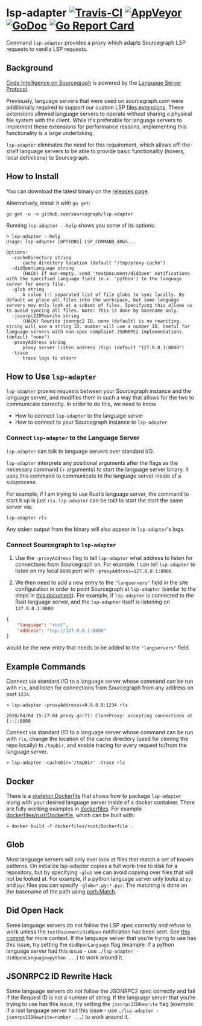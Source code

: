 # lsp-adapter [![Travis-CI](https://travis-ci.org/sourcegraph/lsp-adapter.svg)](https://travis-ci.org/sourcegraph/lsp-adapter) [![AppVeyor](https://ci.appveyor.com/api/projects/status/vfdftcqh0ekb881u/branch/master?svg=true)](https://ci.appveyor.com/project/sourcegraph/lsp-adapter/branch/master) [![GoDoc](https://godoc.org/github.com/sourcegraph/lsp-adapter?status.svg)](http://godoc.org/github.com/sourcegraph/lsp-adapter) [![Go Report Card](https://goreportcard.com/badge/github.com/sourcegraph/lsp-adapter)](https://goreportcard.com/report/github.com/sourcegraph/lsp-adapter)

Command `lsp-adapter` provides a proxy which adapts Sourcegraph LSP requests to
vanilla LSP requests.

## Background

[Code Intelligence on Sourcegraph](https://about.sourcegraph.com/docs/code-intelligence/) is powered by the [Language Server Protocol](https://microsoft.github.io/language-server-protocol/).

Previously, language servers that were used on sourcegraph.com were additionally required to support our
custom LSP [files extensions](https://github.com/sourcegraph/language-server-protocol/blob/master/extension-files.md). These extensions allowed language servers to operate without sharing a physical file system with the client. While it's preferable for language servers to implement these extensions for performance reasons, implementing this functionality is a large undertaking.

`lsp-adapter` eliminates the need for this requirement, which allows off-the-shelf language servers to be able to provide basic functionality (hovers, local definitions) to Sourcegraph.

## How to Install

You can download the latest binary on the [releases page](https://github.com/sourcegraph/lsp-adapter/releases).

Alternatively, install it with `go get`:

```shell
go get -u -v github.com/sourcegraph/lsp-adapter
```

Running `lsp-adapter --help` shows you some of its options:

```shell
> lsp-adapter --help
Usage: lsp-adapter [OPTIONS] LSP_COMMAND_ARGS...

Options:
  -cacheDirectory string
      cache directory location (default "/tmp/proxy-cache")
  -didOpenLanguage string
      (HACK) If non-empty, send 'textDocument/didOpen' notifications with the specified language field (e.x. 'python') to the language server for every file.
  -glob string
      A colon (:) separated list of file globs to sync locally. By default we place all files into the workspace, but some language servers may only look at a subset of files. Specifying this allows us to avoid syncing all files. Note: This is done by basename only.
  -jsonrpc2IDRewrite string
      (HACK) Rewrite jsonrpc2 ID. none (default) is no rewriting. string will use a string ID. number will use a number ID. Useful for language servers with non-spec complaint JSONRPC2 implementations. (default "none")
  -proxyAddress string
      proxy server listen address (tcp) (default "127.0.0.1:8080")
  -trace
      trace logs to stderr
```
## How to Use `lsp-adapter`

`lsp-adapter` proxies requests between your Sourcegraph instance and the language server, and modifies them in such a way that allows for the two to communicate correctly. In order to do this, we need to know

- How to connect `lsp-adapter` to the language server
- How to connect to your Sourcegraph instance to `lsp-adapter`


### Connect `lsp-adapter` to the Language Server

`lsp-adapter` can talk to language servers over standard I/O.

`lsp-adapter` interprets any positional arguments after the flags as the necessary command (+ arguments) to start the language server binary. It uses this command to communicate to the language server inside of a subprocess.

For example, if I am trying to use Rust’s language server, the command to start it up is just `rls`. `lsp-adapter` can be told to start the start the same server via:

```shell
lsp-adapter rls
```

Any stderr output from the binary will also appear in `lsp-adapter`'s logs.


### Connect Sourcegraph to `lsp-adapter`

1. Use the `-proxyAddress` flag to tell `lsp-adapter` what address to listen for connections from Sourcegraph on. For example, I can tell `lsp-adapter` to listen on my local `8080` port with `-proxyAddress=127.0.0.1:8080`.

2. We then need to add a new entry to the `"langservers"` field in the site configuration in order to point Sourcegraph at `lsp-adapter` (similar to the steps in [this document](https://about.sourcegraph.com/docs/code-intelligence/install-manual)). For example, if `lsp-adapter` is connected to the Rust language server, and the `lsp-adapter` itself is listening on `127.0.0.1:8080`:

```json
{
    "language": "rust",
    "address": "tcp://127.0.0.1:8080"
}
```
would be the new entry that needs to be added to the `"langservers"` field.

## Example Commands

Connect via standard I/O to a language server whose command can be run with `rls`, and listen for connections from Sourcegraph from any address on port `1234`.

```shell
> lsp-adapter -proxyAddresss=0.0.0.0:1234 rls

2018/04/04 15:27:04 proxy.go:71: CloneProxy: accepting connections at [::]:8080
```

Connect via standard I/O to a language server whose command can be run with `rls`, change the location of the cache directory (used for cloning the repo locally) to `/tmpDir`, and enable tracing for every request to/from the language server.

```shell
> lsp-adapter -cacheDir='/tmpDir' -trace rls
```

## Docker

There is a [skeleton Dockerfile](./Dockerfile) that shows how to package `lsp-adapter` along with your desired language server inside of a docker container. There are fully working examples in [dockerfiles](./dockerfiles). For example [dockerfiles/rust/Dockerfile](./dockerfiles/rust/Dockerfile), which can be built with:

```shell
> docker build -f dockerfiles/rust/Dockerfile .
```

## Glob

Most language servers will only ever look at files that match a set of known patterns. On initialize lsp-adapter copies a full work-tree to disk for a repository, but by specifying `-glob` we can avoid copying over files that will not be looked at. For example, if a python language server only looks at `py` and `pyc` files you can specify `-glob=*.py:*.pyc`. The matching is done on the basename of the path using [path.Match](https://godoc.org/path#Match).

## Did Open Hack

Some language servers do not follow the LSP spec correctly and refuse to work unless the `textDocument/didOpen` notification has been sent. See [this commit](https://github.com/sourcegraph/lsp-adapter/commit/1228a1fbaf102aa44575cec6802a5a211d117ee1) for more context. If the language server that you’re trying to use has this issue, try setting the `didOpenLanguage` flag (example: if a python language server had this issue - use `./lsp-adapter -didOpenLanguage=python ...`) to work around it.


## JSONRPC2 ID Rewrite Hack

Some language servers do not follow the JSONRPC2 spec correctly and fail if the Request ID is not a number of string. If the language server that you’re trying to use has this issue, try setting the `jsonrpc2IDRewrite` flag (example: if a rust language server had this issue - use `./lsp-adapter -jsonrpc2IDRewrite=number ...`) to work around it.
